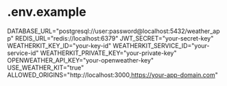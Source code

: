 # .env.example
DATABASE_URL="postgresql://user:password@localhost:5432/weather_app"
REDIS_URL="redis://localhost:6379"
JWT_SECRET="your-secret-key"
WEATHERKIT_KEY_ID="your-key-id"
WEATHERKIT_SERVICE_ID="your-service-id"
WEATHERKIT_PRIVATE_KEY="your-private-key"
OPENWEATHER_API_KEY="your-openweather-key"
USE_WEATHER_KIT="true"
ALLOWED_ORIGINS="http://localhost:3000,https://your-app-domain.com"
